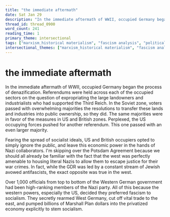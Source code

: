 ```yaml
---
title: "the immediate aftermath"
date: Sat Jan 29
description: "In the immediate aftermath of WWII, occupied Germany began the process of denazification."
thread_id: thread_0900
word_count: 241
reading_time: 1
primary_theme: intersectional
tags: ["marxism_historical materialism", "fascism analysis", "political economy", "covid_public health politics", "organizational theory"]
intersectional_themes: ["marxism_historical materialism", "fascism analysis", "political economy", "covid_public health politics", "organizational theory"]
---
```


# the immediate aftermath

In the immediate aftermath of WWII, occupied Germany began the process of denazification. Referendums were held across each of the occupied sectors on the question of expropriating the large landowners and industrialists who had supported the Third Reich. In the Soviet zone, voters passed with overwhelming majorities the resolutions to transfer these lands and industries into public ownership, so they did. The same majorities were in favor of the measures in US and British zones. Perplexed, the US occupying forces pushed for another referendum. This one passed with an even larger majority.

Fearing the spread of socialist ideals, US and British occupiers opted to simply ignore the public, and leave this economic power in the hands of Nazi collaborators. I'm skipping over the Potsdam Agreement because we should all already be familiar with the fact that the west was perfectly amenable to housing literal Nazis to allow them to escape justice for their war crimes. In fact, while the GDR was led by a constant stream of Jewish avowed antifascists, the exact opposite was true in the west.

Over 1,000 officials from top to bottom of the Western German government had been high-ranking members of the Nazi party. All of this because the western powers, especially the US, decided they preferred fascism to socialism. They secretly rearmed West Germany, cut off vital trade to the east, and pumped billions of Marshall Plan dollars into the privatized economy explicitly to stem socialism.
